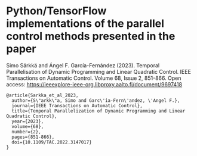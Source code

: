 # Python/TensorFlow implementations of the parallel control methods presented in the paper

Simo Särkkä and Ángel F. García-Fernández (2023). Temporal Parallelisation of Dynamic Programming and Linear Quadratic Control. IEEE Transactions on Automatic Control. Volume 68, Issue 2, 851-866. Open access: https://ieeexplore-ieee-org.libproxy.aalto.fi/document/9697418

```
@article{Sarkka_et_al_2023,
  author={S\"arkk\"a, Simo and Garc\'ia-Fern\'andez, \'Angel F.},
  journal={IEEE Transactions on Automatic Control}, 
  title={Temporal Parallelization of Dynamic Programming and Linear Quadratic Control}, 
  year={2023},
  volume={68},
  number={2},
  pages={851-866},
  doi={10.1109/TAC.2022.3147017}
}
```


